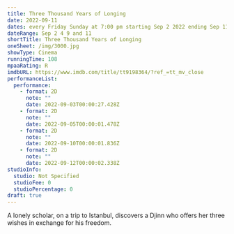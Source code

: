 ```yaml
---
title: Three Thousand Years of Longing
date: 2022-09-11
dates: every Friday Sunday at 7:00 pm starting Sep 2 2022 ending Sep 11 2022
dateRange: Sep 2 4 9 and 11
shortTitle: Three Thousand Years of Longing
oneSheet: /img/3000.jpg
showType: Cinema
runningTime: 108
mpaaRating: R
imdbURL: https://www.imdb.com/title/tt9198364/?ref_=tt_mv_close
performanceList:
  performance:
    - format: 2D
      note: ""
      date: 2022-09-03T00:00:27.428Z
    - format: 2D
      note: ""
      date: 2022-09-05T00:00:01.478Z
    - format: 2D
      note: ""
      date: 2022-09-10T00:00:01.836Z
    - format: 2D
      note: ""
      date: 2022-09-12T00:00:02.338Z
studioInfo:
  studio: Not Specified
  studioFee: 0
  studioPercentage: 0
draft: true
---
```

A lonely scholar, on a trip to Istanbul, discovers a Djinn who offers her three wishes in exchange for his freedom.